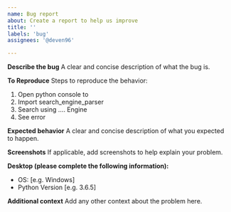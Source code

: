 ```yaml
---
name: Bug report
about: Create a report to help us improve
title: ''
labels: 'bug'
assignees: '@deven96'

---
```


**Describe the bug**
A clear and concise description of what the bug is.

**To Reproduce**
Steps to reproduce the behavior:
1. Open python console to 
2. Import search_engine_parser
3. Search using .... Engine
4. See error

**Expected behavior**
A clear and concise description of what you expected to happen.

**Screenshots**
If applicable, add screenshots to help explain your problem.

**Desktop (please complete the following information):**
 - OS: [e.g. Windows]
 - Python Version [e.g. 3.6.5]

**Additional context**
Add any other context about the problem here.
